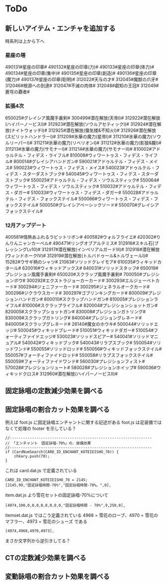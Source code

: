 # ToDo

## 新しいアイテム・エンチャを追加する

時系列は上から下へ

### 星座の塔
490131#星座の印章#
490132#星座の印章(力)#
490133#星座の印章(体力)#
490134#星座の印章(集中)#
490135#星座の印章(創造)#
490136#星座の印章(魔力)#
490137#星座の印章(聡明)#
312022#天与の才#
312045#魔獣の爪牙#
312046#根源への到達#
312047#不滅の肉体#
312048#叡知の王冠#
312049#蒼穹の覇者#

### 拡張4次
650025#グレイシア風魔手裏剣#
300499#潜在解放(天帝I)#
312922#潜在解放(ハイパーノービスI)#
312923#潜在解放(ソウルアセティックI)#
312924#潜在解放(ナイトウォッチI)#
312925#潜在解放(蜃気楼&不知火I)#
312926#潜在解放(スピリットハンドラーI)#
311209#氷華の魔力(星帝I)#
311210#氷華の魔力(ソウルリーパーI)#
311211#氷華の魔力(リベリオンI)#
311212#氷華の魔力(影狼&朧I)#
311213#氷華の魔力(サモナーI)#
311214#氷華の魔力(サモナーII)#
810002#アドゥルテル・フィデス・ライフル#
810008#ウィワートゥス・フィデス・ライフル#
800014#グレイシアハンドガン#
590021#アドゥルテル・フィデス・メイス#
590023#ウィワートゥス・フィデス・メイス#
540023#アドゥルテル・フィデス・スターダストブック#
540045#ウィワートゥス・フィデス・スターダストブック#
550025#アドゥルテル・フィデス・ソウルスティック#
550064#ウィワートゥス・フィデス・ソウルスティック#
510032#アドゥルテル・フィデス・ダガー#
510033#ウィワートゥス・フィデス・ダガー#
550028#アドゥルテル・フィデス・フォックステイル#
550066#ウィワートゥス・フィデス・フォックステイル#
500050#グレイシアベーシックソード#
550070#グレイシアフォックステイル#

### 12月アップデート
400581#情熱あふれるラビットリボン#
400582#ウォルフライエ#
420302#りんりんニャンカーベル#
490471#リングオブアルテミス#
312916#スキル石(ブレッシングLv10)#
312917#潜在解放(インペリアルガードIII)#
312918#潜在解放(ウィンドホークIV)#
312919#潜在解放(トルバドゥール&トルヴェールI)#
15282#ウサギ柄のシャツ#
21063#ソリッドクレイモア#
610035#ウィキッドカタール#
620016#ウィキッドアックス#
640031#ソリッドスタッフ#
650019#プレジション風魔手裏剣#
650020#スクラップ風魔手裏剣#
700050#プレジションボウ#
300292#エクストラジョーカーカード#
300293#エルジェーベトカード#
300294#ジェニファーカード#
300295#ジェネラルオークカード#
300296#ジクラウスカード#
300297#ゴブリンキングカード#
800009#プレジションハンドガン#
800010#スクラップハンドガン#
810005#プレジションライフル#
810006#スクラップライフル#
820004#プレジションショットガン#
820005#スクラップショットガン#
830008#プレジションガトリング#
830009#スクラップガトリング#
840004#プレジショングレネード#
840005#スクラップグレネード#
26140#魔女のホウキ#
500044#ソリッドエッジ#
500045#ウィキッドブレード#
510051#ウィキッドダガー#
510054#フォーティファイドエッジ#
530023#ソリッドスピアー#
540041#ソリッドマニュアル#
540042#ウィキッドブック#
540043#リラプスブック#
550054#ソリッドワンド#
550055#ソリッドロッド#
550056#ウィキッドフォックステイル#
550057#フォーティファイドロッド#
550058#リラプスフォックステイル#
550059#フォーティファイドワンド#
560030#プレジションフィスト#
570028#プレジションリュート#
580028#プレジションホイップ#
590036#ウィキッドクロス#
312960#潜在解放(ハイパーノービスII)#

## 固定詠唱の定数減少効果を調べる

## 固定詠唱の割合カット効果を調べる

例えば foot.js に固定詠唱エンチャントに関する記述がある
foot.js は足装備ではなくて処理の footer を示している？

	//----------------------------------------------------------------
	// 「エンチャント　固定詠唱-70%」の、装備効果
	//----------------------------------------------------------------
	if (CardNumSearch(CARD_ID_ENCHANT_KOTEIEISHO_70)) {
		chkary.push(70);
	}

これは card.dat.js で定義されている

   	CARD_ID_ENCHANT_KOTEIEISHO_70 = 2145;
	[2145,99,"固定詠唱時間-70%","固定詠唱時間-70%。",0],

item.dat.js より雪花セットの固定詠唱-70%について

	[4974,100,0,0,0,0,0,0,0,0,"固定詠唱時間 - 70%",9,250,0],

itemset.dat.js ではこう定義されている
4968 = 雪花のローブ、4970 = 雪花のマフラー、4973  = 雪花のシューズ である

	[4974,4968,4970,4973],

まさか文字列から逆引きしてる？

## CTの定数減少効果を調べる

## 変動詠唱の割合カット効果を調べる

